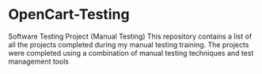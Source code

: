 # OpenCart-Testing
Software Testing Project (Manual Testing)
This repository contains a list of all the projects completed during my manual testing training. The projects were completed using a combination of manual testing techniques and test management tools
